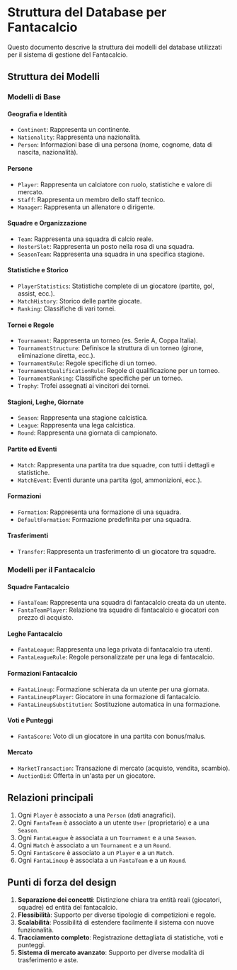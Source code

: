 # Struttura del Database per Fantacalcio

Questo documento descrive la struttura dei modelli del database utilizzati per il sistema di gestione del Fantacalcio.

## Struttura dei Modelli

### Modelli di Base

#### Geografia e Identità

- `Continent`: Rappresenta un continente.
- `Nationality`: Rappresenta una nazionalità.
- `Person`: Informazioni base di una persona (nome, cognome, data di nascita, nazionalità).

#### Persone

- `Player`: Rappresenta un calciatore con ruolo, statistiche e valore di mercato.
- `Staff`: Rappresenta un membro dello staff tecnico.
- `Manager`: Rappresenta un allenatore o dirigente.

#### Squadre e Organizzazione

- `Team`: Rappresenta una squadra di calcio reale.
- `RosterSlot`: Rappresenta un posto nella rosa di una squadra.
- `SeasonTeam`: Rappresenta una squadra in una specifica stagione.

#### Statistiche e Storico

- `PlayerStatistics`: Statistiche complete di un giocatore (partite, gol, assist, ecc.).
- `MatchHistory`: Storico delle partite giocate.
- `Ranking`: Classifiche di vari tornei.

#### Tornei e Regole

- `Tournament`: Rappresenta un torneo (es. Serie A, Coppa Italia).
- `TournamentStructure`: Definisce la struttura di un torneo (girone, eliminazione diretta, ecc.).
- `TournamentRule`: Regole specifiche di un torneo.
- `TournamentQualificationRule`: Regole di qualificazione per un torneo.
- `TournamentRanking`: Classifiche specifiche per un torneo.
- `Trophy`: Trofei assegnati ai vincitori dei tornei.

#### Stagioni, Leghe, Giornate

- `Season`: Rappresenta una stagione calcistica.
- `League`: Rappresenta una lega calcistica.
- `Round`: Rappresenta una giornata di campionato.

#### Partite ed Eventi

- `Match`: Rappresenta una partita tra due squadre, con tutti i dettagli e statistiche.
- `MatchEvent`: Eventi durante una partita (gol, ammonizioni, ecc.).

#### Formazioni

- `Formation`: Rappresenta una formazione di una squadra.
- `DefaultFormation`: Formazione predefinita per una squadra.

#### Trasferimenti

- `Transfer`: Rappresenta un trasferimento di un giocatore tra squadre.

### Modelli per il Fantacalcio

#### Squadre Fantacalcio

- `FantaTeam`: Rappresenta una squadra di fantacalcio creata da un utente.
- `FantaTeamPlayer`: Relazione tra squadre di fantacalcio e giocatori con prezzo di acquisto.

#### Leghe Fantacalcio

- `FantaLeague`: Rappresenta una lega privata di fantacalcio tra utenti.
- `FantaLeagueRule`: Regole personalizzate per una lega di fantacalcio.

#### Formazioni Fantacalcio

- `FantaLineup`: Formazione schierata da un utente per una giornata.
- `FantaLineupPlayer`: Giocatore in una formazione di fantacalcio.
- `FantaLineupSubstitution`: Sostituzione automatica in una formazione.

#### Voti e Punteggi

- `FantaScore`: Voto di un giocatore in una partita con bonus/malus.

#### Mercato

- `MarketTransaction`: Transazione di mercato (acquisto, vendita, scambio).
- `AuctionBid`: Offerta in un'asta per un giocatore.

## Relazioni principali

1. Ogni `Player` è associato a una `Person` (dati anagrafici).
2. Ogni `FantaTeam` è associato a un utente `User` (proprietario) e a una `Season`.
3. Ogni `FantaLeague` è associata a un `Tournament` e a una `Season`.
4. Ogni `Match` è associato a un `Tournament` e a un `Round`.
5. Ogni `FantaScore` è associato a un `Player` e a un `Match`.
6. Ogni `FantaLineup` è associata a un `FantaTeam` e a un `Round`.

## Punti di forza del design

1. **Separazione dei concetti**: Distinzione chiara tra entità reali (giocatori, squadre) ed entità del fantacalcio.
2. **Flessibilità**: Supporto per diverse tipologie di competizioni e regole.
3. **Scalabilità**: Possibilità di estendere facilmente il sistema con nuove funzionalità.
4. **Tracciamento completo**: Registrazione dettagliata di statistiche, voti e punteggi.
5. **Sistema di mercato avanzato**: Supporto per diverse modalità di trasferimento e aste.
